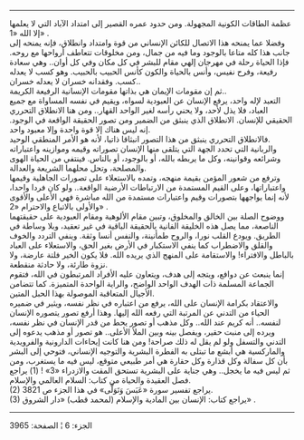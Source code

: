 ------------------------------------------------------------------------

عظمة الطاقات الكونية المجهولة. ومن حدود عمره القصير إلى امتداد الآباد
التي لا يعلمها إلا الله «1» .  
وفضلا عما يمنحه هذا الاتصال للكائن الإنساني من قوة وامتداد وانطلاق، فإنه
يمنحه إلى جانب هذا كله متاعا بالوجود وما فيه من جمال، ومن مخلوقات تتعاطف
أرواحها مع روحه. فإذا الحياة رحلة في مهرجان إلهي مقام للبشر في كل مكان
وفي كل أوان.. وهي سعادة رفيعة، وفرح نفيس، وأنس بالحياة والكون كأنس
الحبيب بالحبيب. وهو كسب لا يعدله كسب. وفقدانه خسران لا يعدله خسران..  
ثم إن مقومات الإيمان هي بذاتها مقومات الإنسانية الرفيعة الكريمة..  
التعبد لإله واحد، يرفع الإنسان عن العبودية لسواه، ويقيم في نفسه المساواة
مع جميع العباد، فلا يذل لأحد، ولا يحني رأسه لغير الواحد القهار.. ومن هنا
الانطلاق التحرري الحقيقي للإنسان. الانطلاق الذي ينبثق من الضمير ومن تصور
الحقيقة الواقعة في الوجود. إنه ليس هناك إلا قوة واحدة وإلا معبود واحد.  
فالانطلاق التحرري ينبثق من هذا التصور انبثاقا ذاتيا، لأنه هو الأمر
المنطقي الوحيد.  
والربانية التي تحدد الجهة التي يتلقى منها الإنسان تصوراته وقيمه وموازينه
واعتباراته وشرائعه وقوانينه، وكل ما يربطه بالله، أو بالوجود، أو بالناس.
فينتفي من الحياة الهوى والمصلحة، وتحل محلهما الشريعة والعدالة.  
وترفع من شعور المؤمن بقيمة منهجه، وتمده بالاستعلاء على تصورات الجاهلية
وقيمها واعتباراتها، وعلى القيم المستمدة من الارتباطات الأرضية الواقعة..
ولو كان فردا واحدا، لأنه إنما يواجهها بتصورات وقيم واعتبارات مستمدة من
الله مباشرة فهي الأعلى والأقوى والأولى بالاتباع والاحترام «2» .  
ووضوح الصلة بين الخالق والمخلوق، وتبين مقام الألوهية ومقام العبودية على
حقيقتهما الناصعة، مما يصل هذه الخليقة الفانية بالحقيقة الباقية في غير
تعقيد، وبلا وساطة في الطريق. ويودع القلب نورا، والروح طمأنينة، والنفس
أنسا وثقة. وينفي التردد والخوف والقلق والاضطراب كما ينفي الاستكبار في
الأرض بغير الحق، والاستعلاء على العباد بالباطل والافتراء! والاستقامة على
المنهج الذي يريده الله. فلا يكون الخير فلتة عارضة، ولا نزوة طارئة، ولا
حادثة منقطعة.  
إنما ينبعث عن دوافع، ويتجه إلى هدف، ويتعاون عليه الأفراد المرتبطون في
الله، فتقوم الجماعة المسلمة ذات الهدف الواحد الواضح، والراية الواحدة
المتميزة. كما تتضامن الأجيال المتعاقبة الموصولة بهذا الحبل المتين.  
والاعتقاد بكرامة الإنسان على الله، يرفع من اعتباره في نظر نفسه، ويثير في
ضميره الحياء من التدني عن المرتبة التي رفعه الله إليها. وهذا أرفع تصور
يتصوره الإنسان لنفسه.. أنه كريم عند الله.. وكل مذهب أو تصور يحط من قدر
الإنسان في نظر نفسه، ويرده إلى منبت حقير، ويفصل بينه وبين الملأ الأعلى..
هو تصور أو مذهب يدعوه إلى التدني والتسفل ولو لم يقل له ذلك صراحة! ومن
هنا كانت إيحاءات الدارونية والفرويدية والماركسية هي أبشع ما تبتلى به
الفطرة البشرية والتوجيه الإنساني، فتوحي إلى البشر بأن كل سفالة وكل قذارة
وكل حقارة هي أمر طبيعي متوقع، ليس فيه ما يستغرب، ومن ثم ليس فيه ما
يخجل.. وهي جناية على البشرية تستحق المقت والازدراء «3» \! (1) يراجع فصل
العقيدة والحياة من كتاب: السلام العالمي والإسلام.  
(2) يراجع تفسير سورة «عَبَسَ وَتَوَلَّى» في هذا الجزء ص 3821.  
(3) يراجع كتاب: الإنسان بين المادية والإسلام (لمحمد قطب) «دار الشروق» .

------------------------------------------------------------------------

الجزء: 6 ¦ الصفحة: 3965
